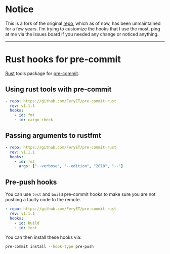 # Notice

This is a fork of the original [repo](https://github.com/doublify/pre-commit-rust), which as of now, has been unmaintained for a few years. I'm trying to customize the hooks that I use the most, ping at me via the issues board if you needed any change or noticed anything.

---

# Rust hooks for pre-commit

[Rust](https://www.rust-lang.org) tools package for [pre-commit](https://pre-commit.com).

## Using rust tools with pre-commit

```yaml
- repo: https://github.com/FeryET/pre-commit-rust
  rev: v1.1.1
  hooks:
    - id: fmt
    - id: cargo-check
```

## Passing arguments to rustfmt

```yaml
- repo: https://github.com/FeryET/pre-commit-rust
  rev: v1.1.1
  hooks:
    - id: fmt
      args: ["--verbose", "--edition", "2018", "--"]
```

## Pre-push hooks

You can use `test` and `build` pre-commit hooks to make sure you are not pushing a faulty code to the remote.

```yaml
- repo: https://github.com/FeryET/pre-commit-rust
  rev: v1.1.1
  hooks:
    - id: build
    - id: test
```

You can then install these hooks via:

```sh
pre-commit install --hook-type pre-push
```
